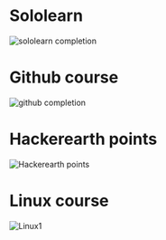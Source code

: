 # Sololearn
![sololearn completion](https://user-images.githubusercontent.com/59721579/153710415-10c19f51-9f4e-40e6-8dea-ecca92de144a.jpg)
# Github course
![github completion](https://user-images.githubusercontent.com/59721579/153710488-e20c6aaa-1622-41bf-baf0-4c6aec12267d.jpg)
# Hackerearth points
![Hackerearth points](https://user-images.githubusercontent.com/59721579/153710528-6d1f391e-26e6-41c4-a3db-cc7de44f76f8.JPG)
# Linux course
![Linux1](https://user-images.githubusercontent.com/59721579/153710860-e2a45d1a-bd59-4454-9f4d-5ce89ddfc4a7.JPG)




